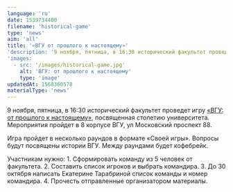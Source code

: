 ```yaml
---
language: 'ru'
date: 1539734400
filename: 'historical-game'
type: 'news'
aim: 'all'
title: '«ВГУ от прошлого к настоящему»'
'description: '9 ноября, пятница, в 16:30 исторический факультет проведет игру «ВГУ от прошлого к настоящему»...'
'images:
  - src: '/images/historical-game.jpg'
    alt: 'ВГУ: от прошлого к настоящему'
    type: 'image'
updatedAt: 1568360578
materialType: 'news'
---
```

9 ноября, пятница, в 16:30 исторический факультет проведет игру [«ВГУ: от прошлого к настоящему»](https://vk.com/event172074908), посвященная столетию университета. Мероприятия пройдет в 8 корпусе ВГУ, ул Московский проспект 88.

Игра пройдет в несколько раундов в формате «Своей игры». Вопросы будут посвящены истории ВГУ. Между раундами будет кофебрейк.

Участникам нужно: 1. Сформировать команду из 5 человек от факультета. 2. Составить список игроков и выбрать командира. 3. До 30 октября написать Екатерине Тарабриной список команды и номер командира. 4. Прочесть отправленные организатором материалы.
